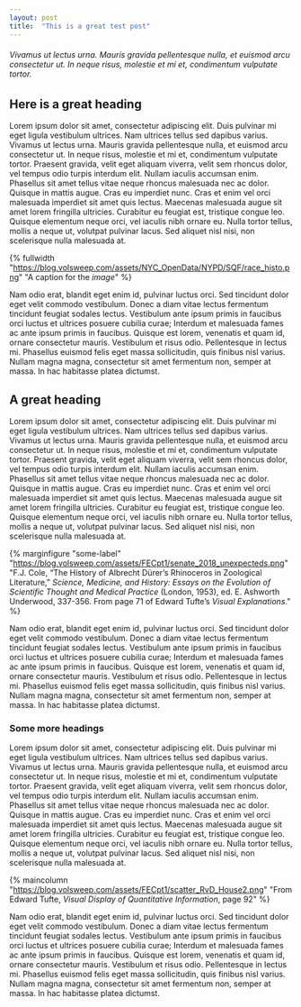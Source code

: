```yaml
---
layout: post
title:  "This is a great test post"
---
```


###### Vivamus ut lectus urna. Mauris gravida pellentesque nulla, et euismod arcu consectetur ut. In neque risus, molestie et mi et, condimentum vulputate tortor. <!--more-->

## Here is a great heading

Lorem ipsum dolor sit amet, consectetur adipiscing elit. Duis pulvinar mi eget ligula vestibulum ultrices. Nam ultrices tellus sed dapibus varius. Vivamus ut lectus urna. Mauris gravida pellentesque nulla, et euismod arcu consectetur ut. In neque risus, molestie et mi et, condimentum vulputate tortor. Praesent gravida, velit eget aliquam viverra, velit sem rhoncus dolor, vel tempus odio turpis interdum elit. Nullam iaculis accumsan enim. Phasellus sit amet tellus vitae neque rhoncus malesuada nec ac dolor. Quisque in mattis augue. Cras eu imperdiet nunc. Cras et enim vel orci malesuada imperdiet sit amet quis lectus. Maecenas malesuada augue sit amet lorem fringilla ultricies. Curabitur eu feugiat est, tristique congue leo. Quisque elementum neque orci, vel iaculis nibh ornare eu. Nulla tortor tellus, mollis a neque ut, volutpat pulvinar lacus. Sed aliquet nisl nisi, non scelerisque nulla malesuada at.

{% fullwidth "https://blog.volsweep.com/assets/NYC_OpenData/NYPD/SQF/race_histo.png" "A caption for the *image*" %}

Nam odio erat, blandit eget enim id, pulvinar luctus orci. Sed tincidunt dolor eget velit commodo vestibulum. Donec a diam vitae lectus fermentum tincidunt feugiat sodales lectus. Vestibulum ante ipsum primis in faucibus orci luctus et ultrices posuere cubilia curae; Interdum et malesuada fames ac ante ipsum primis in faucibus. Quisque est lorem, venenatis et quam id, ornare consectetur mauris. Vestibulum et risus odio. Pellentesque in lectus mi. Phasellus euismod felis eget massa sollicitudin, quis finibus nisl varius. Nullam magna magna, consectetur sit amet fermentum non, semper at massa. In hac habitasse platea dictumst.

## A great heading

Lorem ipsum dolor sit amet, consectetur adipiscing elit. Duis pulvinar mi eget ligula vestibulum ultrices. Nam ultrices tellus sed dapibus varius. Vivamus ut lectus urna. Mauris gravida pellentesque nulla, et euismod arcu consectetur ut. In neque risus, molestie et mi et, condimentum vulputate tortor. Praesent gravida, velit eget aliquam viverra, velit sem rhoncus dolor, vel tempus odio turpis interdum elit. Nullam iaculis accumsan enim. Phasellus sit amet tellus vitae neque rhoncus malesuada nec ac dolor. Quisque in mattis augue. Cras eu imperdiet nunc. Cras et enim vel orci malesuada imperdiet sit amet quis lectus. Maecenas malesuada augue sit amet lorem fringilla ultricies. Curabitur eu feugiat est, tristique congue leo. Quisque elementum neque orci, vel iaculis nibh ornare eu. Nulla tortor tellus, mollis a neque ut, volutpat pulvinar lacus. Sed aliquet nisl nisi, non scelerisque nulla malesuada at.

{% marginfigure "some-label" "https://blog.volsweep.com/assets/FECpt1/senate_2018_unexpecteds.png" "F.J. Cole, “The History of Albrecht Dürer’s Rhinoceros in Zoological Literature,” *Science, Medicine, and History: Essays on the Evolution of Scientific Thought and Medical Practice* (London, 1953), ed. E. Ashworth Underwood, 337-356. From page 71 of Edward Tufte’s *Visual Explanations*." %}

Nam odio erat, blandit eget enim id, pulvinar luctus orci. Sed tincidunt dolor eget velit commodo vestibulum. Donec a diam vitae lectus fermentum tincidunt feugiat sodales lectus. Vestibulum ante ipsum primis in faucibus orci luctus et ultrices posuere cubilia curae; Interdum et malesuada fames ac ante ipsum primis in faucibus. Quisque est lorem, venenatis et quam id, ornare consectetur mauris. Vestibulum et risus odio. Pellentesque in lectus mi. Phasellus euismod felis eget massa sollicitudin, quis finibus nisl varius. Nullam magna magna, consectetur sit amet fermentum non, semper at massa. In hac habitasse platea dictumst.

### Some more headings

Lorem ipsum dolor sit amet, consectetur adipiscing elit. Duis pulvinar mi eget ligula vestibulum ultrices. Nam ultrices tellus sed dapibus varius. Vivamus ut lectus urna. Mauris gravida pellentesque nulla, et euismod arcu consectetur ut. In neque risus, molestie et mi et, condimentum vulputate tortor. Praesent gravida, velit eget aliquam viverra, velit sem rhoncus dolor, vel tempus odio turpis interdum elit. Nullam iaculis accumsan enim. Phasellus sit amet tellus vitae neque rhoncus malesuada nec ac dolor. Quisque in mattis augue. Cras eu imperdiet nunc. Cras et enim vel orci malesuada imperdiet sit amet quis lectus. Maecenas malesuada augue sit amet lorem fringilla ultricies. Curabitur eu feugiat est, tristique congue leo. Quisque elementum neque orci, vel iaculis nibh ornare eu. Nulla tortor tellus, mollis a neque ut, volutpat pulvinar lacus. Sed aliquet nisl nisi, non scelerisque nulla malesuada at.

{% maincolumn "https://blog.volsweep.com/assets/FECpt1/scatter_RvD_House2.png" "From Edward Tufte, *Visual Display of Quantitative Information*, page 92" %}

Nam odio erat, blandit eget enim id, pulvinar luctus orci. Sed tincidunt dolor eget velit commodo vestibulum. Donec a diam vitae lectus fermentum tincidunt feugiat sodales lectus. Vestibulum ante ipsum primis in faucibus orci luctus et ultrices posuere cubilia curae; Interdum et malesuada fames ac ante ipsum primis in faucibus. Quisque est lorem, venenatis et quam id, ornare consectetur mauris. Vestibulum et risus odio. Pellentesque in lectus mi. Phasellus euismod felis eget massa sollicitudin, quis finibus nisl varius. Nullam magna magna, consectetur sit amet fermentum non, semper at massa. In hac habitasse platea dictumst.
